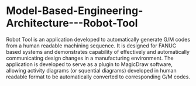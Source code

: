 # Model-Based-Engineering-Architecture---Robot-Tool

Robot Tool is an application developed to automatically generate G/M codes from a human readable machining sequence. 
It is designed for FANUC based systems and demonstrates capability of effectively and automatically communicating design changes in a manufacturing environment.
The application is developed to serve as a plugin to MagicDraw software, allowing activity diagrams (or squential diagrams) developed in human readable format to be automatically converted to corresponding G/M codes.

